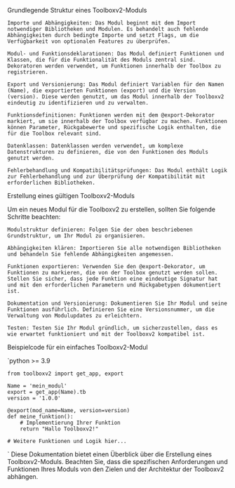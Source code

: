 Grundlegende Struktur eines Toolboxv2-Moduls

    Importe und Abhängigkeiten: Das Modul beginnt mit dem Import notwendiger Bibliotheken und Modulen. Es behandelt auch fehlende Abhängigkeiten durch bedingte Importe und setzt Flags, um die Verfügbarkeit von optionalen Features zu überprüfen.

    Modul- und Funktionsdeklarationen: Das Modul definiert Funktionen und Klassen, die für die Funktionalität des Moduls zentral sind. Dekoratoren werden verwendet, um Funktionen innerhalb der Toolbox zu registrieren.

    Export und Versionierung: Das Modul definiert Variablen für den Namen (Name), die exportierten Funktionen (export) und die Version (version). Diese werden genutzt, um das Modul innerhalb der Toolboxv2 eindeutig zu identifizieren und zu verwalten.

    Funktionsdefinitionen: Funktionen werden mit dem @export-Dekorator markiert, um sie innerhalb der Toolbox verfügbar zu machen. Funktionen können Parameter, Rückgabewerte und spezifische Logik enthalten, die für die Toolbox relevant sind.

    Datenklassen: Datenklassen werden verwendet, um komplexe Datenstrukturen zu definieren, die von den Funktionen des Moduls genutzt werden.

    Fehlerbehandlung und Kompatibilitätsprüfungen: Das Modul enthält Logik zur Fehlerbehandlung und zur Überprüfung der Kompatibilität mit erforderlichen Bibliotheken.

Erstellung eines gültigen Toolboxv2-Moduls

Um ein neues Modul für die Toolboxv2 zu erstellen, sollten Sie folgende Schritte beachten:

    Modulstruktur definieren: Folgen Sie der oben beschriebenen Grundstruktur, um Ihr Modul zu organisieren.

    Abhängigkeiten klären: Importieren Sie alle notwendigen Bibliotheken und behandeln Sie fehlende Abhängigkeiten angemessen.

    Funktionen exportieren: Verwenden Sie den @export-Dekorator, um Funktionen zu markieren, die von der Toolbox genutzt werden sollen. Stellen Sie sicher, dass jede Funktion eine eindeutige Signatur hat und mit den erforderlichen Parametern und Rückgabetypen dokumentiert ist.

    Dokumentation und Versionierung: Dokumentieren Sie Ihr Modul und seine Funktionen ausführlich. Definieren Sie eine Versionsnummer, um die Verwaltung von Modulupdates zu erleichtern.

    Testen: Testen Sie Ihr Modul gründlich, um sicherzustellen, dass es wie erwartet funktioniert und mit der Toolboxv2 kompatibel ist.

Beispielcode für ein einfaches Toolboxv2-Modul

`python >= 3.9

    from toolboxv2 import get_app, export

    Name = 'mein_modul'
    export = get_app(Name).tb
    version = '1.0.0'

    @export(mod_name=Name, version=version)
    def meine_funktion():
        # Implementierung Ihrer Funktion
        return "Hallo Toolboxv2!"

    # Weitere Funktionen und Logik hier...
`
Diese Dokumentation bietet einen Überblick über die Erstellung eines Toolboxv2-Moduls. Beachten Sie, dass die spezifischen Anforderungen und Funktionen Ihres Moduls von den Zielen und der Architektur der Toolboxv2 abhängen.
